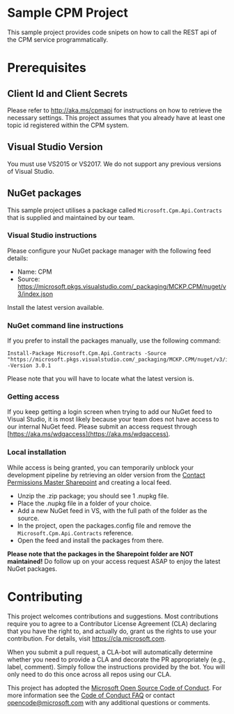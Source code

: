 # Sample CPM Project
This sample project provides code snipets on how to call the REST api of the CPM service programmatically. 

# Prerequisites 
## Client Id and Client Secrets
Please refer to http://aka.ms/cpmapi for instructions on how to retrieve the necessary settings. This project assumes that you already have at least one topic id registered within the CPM system.

## Visual Studio Version
You must use VS2015 or VS2017. We do not support any previous versions of Visual Studio.

## NuGet packages
This sample project utilises a package called `Microsoft.Cpm.Api.Contracts` that is supplied and maintained by our team.

### Visual Studio instructions
Please configure your NuGet package manager with the following feed details:
* Name: CPM
* Source: https://microsoft.pkgs.visualstudio.com/_packaging/MCKP.CPM/nuget/v3/index.json

Install the latest version available.

### NuGet command line instructions
If you prefer to install the packages manually, use the following command:
```
Install-Package Microsoft.Cpm.Api.Contracts -Source "https://microsoft.pkgs.visualstudio.com/_packaging/MCKP.CPM/nuget/v3/index.json" -Version 3.0.1
```
Please note that you will have to locate what the latest version is.

### Getting access
If you keep getting a login screen when trying to add our NuGet feed to Visual Studio, it is most likely because your team does not have access to our internal NuGet feed. Please submit an access request through [https://aka.ms/wdgaccess](https://aka.ms/wdgaccess).

### Local installation
While access is being granted, you can temporarily unblock your development pipeline by retrieving an older version from the [Contact Permissions Master Sharepoint](https://microsoft.sharepoint.com/teams/ContactPermissionsMaster/Shared%20Documents/Technical%20Stuff) and creating a local feed.
* Unzip the .zip package; you should see 1 .nupkg file.
* Place the .nupkg file in a folder of your choice.
* Add a new NuGet feed in VS, with the full path of the folder as the source.
* In the project, open the packages.config file and remove the `Microsoft.Cpm.Api.Contracts` reference.
* Open the feed and install the packages from there.

**Please note that the packages in the Sharepoint folder are NOT maintained!** Do follow up on your access request ASAP to enjoy the latest NuGet packages.

# Contributing

This project welcomes contributions and suggestions.  Most contributions require you to agree to a
Contributor License Agreement (CLA) declaring that you have the right to, and actually do, grant us
the rights to use your contribution. For details, visit https://cla.microsoft.com.

When you submit a pull request, a CLA-bot will automatically determine whether you need to provide
a CLA and decorate the PR appropriately (e.g., label, comment). Simply follow the instructions
provided by the bot. You will only need to do this once across all repos using our CLA.

This project has adopted the [Microsoft Open Source Code of Conduct](https://opensource.microsoft.com/codeofconduct/).
For more information see the [Code of Conduct FAQ](https://opensource.microsoft.com/codeofconduct/faq/) or
contact [opencode@microsoft.com](mailto:opencode@microsoft.com) with any additional questions or comments.
